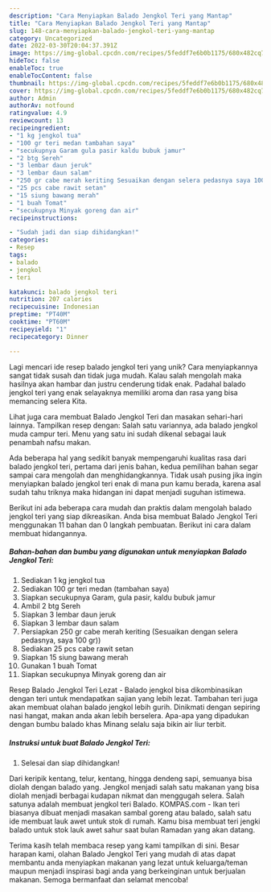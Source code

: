 ```yaml
---
description: "Cara Menyiapkan Balado Jengkol Teri yang Mantap"
title: "Cara Menyiapkan Balado Jengkol Teri yang Mantap"
slug: 148-cara-menyiapkan-balado-jengkol-teri-yang-mantap
category: Uncategorized
date: 2022-03-30T20:04:37.391Z
image: https://img-global.cpcdn.com/recipes/5feddf7e6b0b1175/680x482cq70/balado-jengkol-teri-foto-resep-utama.jpg
hideToc: false
enableToc: true
enableTocContent: false
thumbnail: https://img-global.cpcdn.com/recipes/5feddf7e6b0b1175/680x482cq70/balado-jengkol-teri-foto-resep-utama.jpg
cover: https://img-global.cpcdn.com/recipes/5feddf7e6b0b1175/680x482cq70/balado-jengkol-teri-foto-resep-utama.jpg
author: Admin
authorAv: notfound
ratingvalue: 4.9
reviewcount: 13
recipeingredient:
- "1 kg jengkol tua"
- "100 gr teri medan tambahan saya"
- "secukupnya Garam gula pasir kaldu bubuk jamur"
- "2 btg Sereh"
- "3 lembar daun jeruk"
- "3 lembar daun salam"
- "250 gr cabe merah keriting Sesuaikan dengan selera pedasnya saya 100 gr"
- "25 pcs cabe rawit setan"
- "15 siung bawang merah"
- "1 buah Tomat"
- "secukupnya Minyak goreng dan air"
recipeinstructions:

- "Sudah jadi dan siap dihidangkan!"
categories:
- Resep
tags:
- balado
- jengkol
- teri

katakunci: balado jengkol teri 
nutrition: 207 calories
recipecuisine: Indonesian
preptime: "PT40M"
cooktime: "PT60M"
recipeyield: "1"
recipecategory: Dinner

---
```





Lagi mencari ide resep balado jengkol teri yang unik? Cara menyiapkannya sangat tidak susah dan tidak juga mudah. Kalau salah mengolah maka hasilnya akan hambar dan justru cenderung tidak enak. Padahal balado jengkol teri yang enak selayaknya memiliki aroma dan rasa yang bisa memancing selera Kita.





Lihat juga cara membuat Balado Jengkol Teri dan masakan sehari-hari lainnya. Tampilkan resep dengan: Salah satu variannya, ada balado jengkol muda campur teri. Menu yang satu ini sudah dikenal sebagai lauk penambah nafsu makan.

Ada beberapa hal yang sedikit banyak mempengaruhi kualitas rasa dari balado jengkol teri, pertama dari jenis bahan, kedua pemilihan bahan segar sampai cara mengolah dan menghidangkannya. Tidak usah pusing jika ingin menyiapkan balado jengkol teri enak di mana pun kamu berada, karena asal sudah tahu triknya maka hidangan ini dapat menjadi suguhan istimewa.






Berikut ini ada beberapa cara mudah dan praktis dalam mengolah balado jengkol teri yang siap dikreasikan. Anda bisa membuat Balado Jengkol Teri menggunakan 11 bahan dan 0 langkah pembuatan. Berikut ini cara dalam membuat hidangannya.

<!--inarticleads1-->

##### Bahan-bahan dan bumbu yang digunakan untuk menyiapkan Balado Jengkol Teri:

1. Sediakan 1 kg jengkol tua
1. Sediakan 100 gr teri medan (tambahan saya)
1. Siapkan secukupnya Garam, gula pasir, kaldu bubuk jamur
1. Ambil 2 btg Sereh
1. Siapkan 3 lembar daun jeruk
1. Siapkan 3 lembar daun salam
1. Persiapkan 250 gr cabe merah keriting (Sesuaikan dengan selera pedasnya, saya 100 gr))
1. Sediakan 25 pcs cabe rawit setan
1. Siapkan 15 siung bawang merah
1. Gunakan 1 buah Tomat
1. Siapkan secukupnya Minyak goreng dan air


Resep Balado Jengkol Teri Lezat - Balado jengkol bisa dikombinasikan dengan teri untuk mendapatkan sajian yang lebih lezat. Tambahan teri juga akan membuat olahan balado jengkol lebih gurih. Dinikmati dengan sepiring nasi hangat, makan anda akan lebih berselera. Apa-apa yang dipadukan dengan bumbu balado khas Minang selalu saja bikin air liur terbit. 

<!--inarticleads2-->

##### Instruksi untuk buat Balado Jengkol Teri:


1. Selesai dan siap dihidangkan!

Dari keripik kentang, telur, kentang, hingga dendeng sapi, semuanya bisa diolah dengan balado yang. Jengkol menjadi salah satu makanan yang bisa diolah menjadi berbagai kudapan nikmat dan menggugah selera. Salah satunya adalah membuat jengkol teri Balado. KOMPAS.com - Ikan teri biasanya dibuat menjadi masakan sambal goreng atau balado, salah satu ide membuat lauk awet untuk stok di rumah. Kamu bisa membuat teri jengki balado untuk stok lauk awet sahur saat bulan Ramadan yang akan datang. 

Terima kasih telah membaca resep yang kami tampilkan di sini. Besar harapan kami, olahan Balado Jengkol Teri yang mudah di atas dapat membantu anda menyiapkan makanan yang lezat untuk keluarga/teman maupun menjadi inspirasi bagi anda yang berkeinginan untuk berjualan makanan. Semoga bermanfaat dan selamat mencoba!

